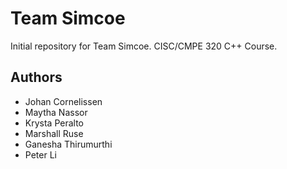 # Team Simcoe

Initial repository for Team Simcoe. 
CISC/CMPE 320 C++ Course.

## Authors

* Johan Cornelissen
* Maytha Nassor
* Krysta Peralto
* Marshall Ruse
* Ganesha Thirumurthi
* Peter Li
